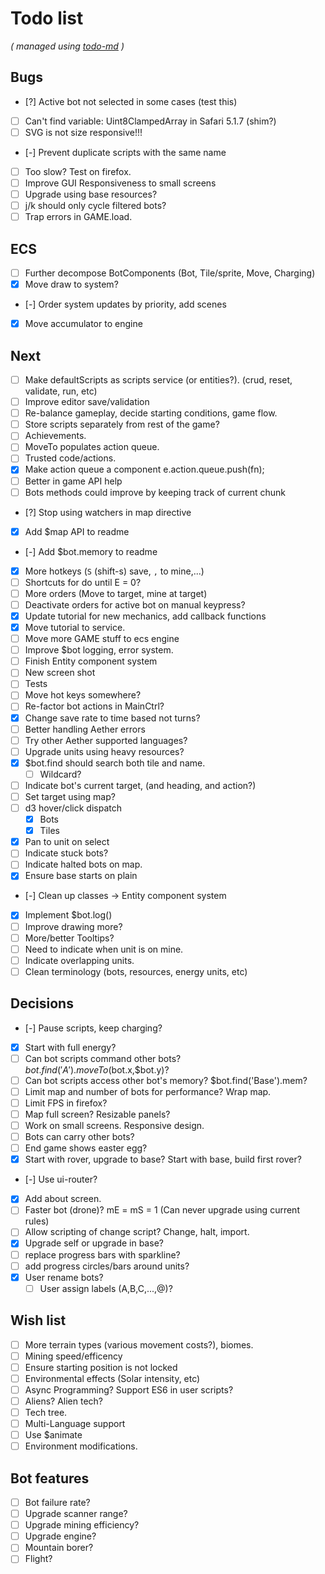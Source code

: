 # Todo list

_\( managed using [todo-md](https://github.com/Hypercubed/todo-md) \)_

## Bugs
- [?] Active bot not selected in some cases (test this)
- [ ] Can't find variable: Uint8ClampedArray in Safari 5.1.7 (shim?)
- [ ] SVG is not size responsive!!!
- [-] Prevent duplicate scripts with the same name
- [ ] Too slow?  Test on firefox.
- [ ] Improve GUI Responsiveness to small screens
- [ ] Upgrade using base resources?
- [ ] j/k should only cycle filtered bots?
- [ ] Trap errors in GAME.load.

## ECS
- [ ] Further decompose BotComponents (Bot, Tile/sprite, Move, Charging)
- [x] Move draw to system?
- [-] Order system updates by priority, add scenes
- [x] Move accumulator to engine

## Next
- [ ] Make defaultScripts as scripts service (or entities?). (crud, reset, validate, run, etc)
- [ ] Improve editor save/validation
- [ ] Re-balance gameplay, decide starting conditions, game flow.
- [ ] Store scripts separately from rest of the game?
- [ ] Achievements.
- [ ] MoveTo populates action queue.
- [ ] Trusted code/actions.
- [x] Make action queue a component e.action.queue.push(fn);
- [ ] Better in game API help
- [ ] Bots methods could improve by keeping track of current chunk
- [?] Stop using watchers in map directive
- [x] Add $map API to readme
- [-] Add $bot.memory to readme
- [x] More hotkeys (`S` (shift-s) save, `,` to mine,...)
- [ ] Shortcuts for do until E = 0?
- [ ] More orders (Move to target, mine at target)
- [ ] Deactivate orders for active bot on manual keypress?
- [x] Update tutorial for new mechanics, add callback functions
- [x] Move tutorial to service.
- [ ] Move more GAME stuff to ecs engine
- [ ] Improve $bot logging, error system.
- [ ] Finish Entity component system
- [ ] New screen shot
- [ ] Tests
- [ ] Move hot keys somewhere?
- [ ] Re-factor bot actions in MainCtrl?
- [x] Change save rate to time based not turns?
- [ ] Better handling Aether errors
- [ ] Try other Aether supported languages?
- [ ] Upgrade units using heavy resources?
- [x] $bot.find should search both tile and name.
  - [ ] Wildcard?
- [ ] Indicate bot's current target, (and heading, and action?)
- [ ] Set target using map?
- [ ] d3 hover/click dispatch
  - [x] Bots
  - [x] Tiles
- [x] Pan to unit on select
- [ ] Indicate stuck bots?
- [ ] Indicate halted bots on map.
- [x] Ensure base starts on plain
- [-] Clean up classes -> Entity component system
- [x] Implement $bot.log()
- [ ] Improve drawing more?
- [ ] More/better Tooltips?
- [ ] Need to indicate when unit is on mine.
- [ ] Indicate overlapping units.
- [ ] Clean terminology (bots, resources, energy units, etc)

## Decisions
- [-] Pause scripts, keep charging?
- [x] Start with full energy?
- [ ] Can bot scripts command other bots?  $bot.find('A').moveTo($bot.x,$bot.y)?
- [ ] Can bot scripts access other bot's memory?  $bot.find('Base').mem?
- [ ] Limit map and number of bots for performance?  Wrap map.
- [ ] Limit FPS in firefox?
- [ ] Map full screen? Resizable panels?
- [ ] Work on small screens. Responsive design.
- [ ] Bots can carry other bots?
- [ ] End game shows easter egg?
- [x] Start with rover, upgrade to base?  Start with base, build first rover?
- [-] Use ui-router?
- [x] Add about screen.
- [ ] Faster bot (drone)? mE = mS = 1 (Can never upgrade using current rules)
- [ ] Allow scripting of change script?  Change, halt, import.
- [x] Upgrade self or upgrade in base?
- [ ] replace progress bars with sparkline?
- [ ] add progress circles/bars around units?
- [x] User rename bots?
  - [ ] User assign labels (A,B,C,...,@)?

## Wish list
- [ ] More terrain types (various movement costs?), biomes.
- [ ] Mining speed/efficency
- [ ] Ensure starting position is not locked
- [ ] Environmental effects (Solar intensity, etc)
- [ ] Async Programming?  Support ES6 in user scripts?
- [ ] Aliens? Alien tech?
- [ ] Tech tree.
- [ ] Multi-Language support
- [ ] Use $animate
- [ ] Environment modifications.

## Bot features
- [ ] Bot failure rate?
- [ ] Upgrade scanner range?
- [ ] Upgrade mining efficiency?
- [ ] Upgrade engine?
- [ ] Mountain borer?
- [ ] Flight?
